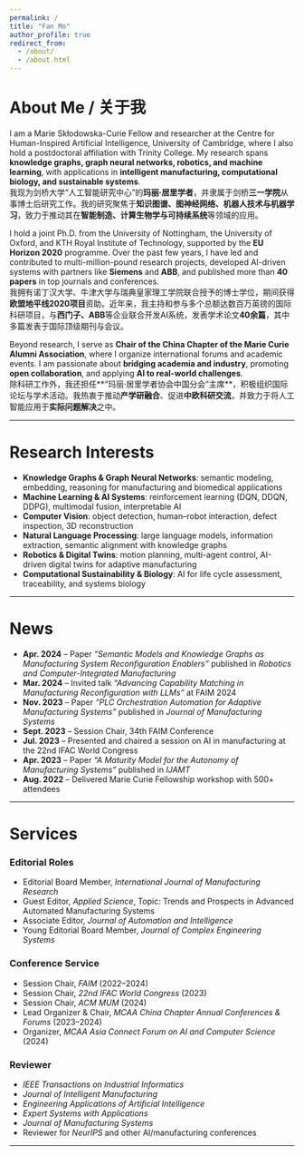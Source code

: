 ```yaml
---
permalink: /
title: "Fan Mo"
author_profile: true
redirect_from: 
  - /about/
  - /about.html
---
```


# About Me / 关于我

I am a Marie Skłodowska-Curie Fellow and researcher at the Centre for Human-Inspired Artificial Intelligence, University of Cambridge, where I also hold a postdoctoral affiliation with Trinity College.  My research spans **knowledge graphs, graph neural networks, robotics, and machine learning**, with applications in **intelligent manufacturing, computational biology, and sustainable systems**.  
我现为剑桥大学“人工智能研究中心”的**玛丽·居里学者**，并隶属于剑桥**三一学院**从事博士后研究工作。我的研究聚焦于**知识图谱、图神经网络、机器人技术与机器学习**，致力于推动其在**智能制造、计算生物学与可持续系统**等领域的应用。  

I hold a joint Ph.D. from the University of Nottingham, the University of Oxford, and KTH Royal Institute of Technology, supported by the **EU Horizon 2020** programme. Over the past few years, I have led and contributed to multi-million-pound research projects, developed AI-driven systems with partners like **Siemens** and **ABB**, and published more than **40 papers** in top journals and conferences.  
我拥有诺丁汉大学、牛津大学与瑞典皇家理工学院联合授予的博士学位，期间获得**欧盟地平线2020项目**资助。近年来，我主持和参与多个总额达数百万英镑的国际科研项目，与**西门子、ABB**等企业联合开发AI系统，发表学术论文**40余篇**，其中多篇发表于国际顶级期刊与会议。  

Beyond research, I serve as **Chair of the China Chapter of the Marie Curie Alumni Association**, where I organize international forums and academic events.  I am passionate about **bridging academia and industry**, promoting **open collaboration**, and applying **AI to real-world challenges**.  
除科研工作外，我还担任**“玛丽·居里学者协会中国分会”主席**，积极组织国际论坛与学术活动。我热衷于推动**产学研融合**、促进**中欧科研交流**，并致力于将人工智能应用于**实际问题解决**之中。  

---

# Research Interests

- **Knowledge Graphs & Graph Neural Networks**: semantic modeling, embedding, reasoning for manufacturing and biomedical applications  
- **Machine Learning & AI Systems**: reinforcement learning (DQN, DDQN, DDPG), multimodal fusion, interpretable AI  
- **Computer Vision**: object detection, human–robot interaction, defect inspection, 3D reconstruction  
- **Natural Language Processing**: large language models, information extraction, semantic alignment with knowledge graphs  
- **Robotics & Digital Twins**: motion planning, multi-agent control, AI-driven digital twins for adaptive manufacturing  
- **Computational Sustainability & Biology**: AI for life cycle assessment, traceability, and systems biology  

---

# News

- **Apr. 2024** – Paper *“Semantic Models and Knowledge Graphs as Manufacturing System Reconfiguration Enablers”* published in *Robotics and Computer-Integrated Manufacturing*  
- **Mar. 2024** – Invited talk *“Advancing Capability Matching in Manufacturing Reconfiguration with LLMs”* at FAIM 2024  
- **Nov. 2023** – Paper *“PLC Orchestration Automation for Adaptive Manufacturing Systems”* published in *Journal of Manufacturing Systems*  
- **Sept. 2023** – Session Chair, 34th FAIM Conference  
- **Jul. 2023** – Presented and chaired a session on AI in manufacturing at the 22nd IFAC World Congress  
- **Apr. 2023** – Paper *“A Maturity Model for the Autonomy of Manufacturing Systems”* published in *IJAMT*  
- **Aug. 2022** – Delivered Marie Curie Fellowship workshop with 500+ attendees  

---

# Services

### Editorial Roles
- Editorial Board Member, *International Journal of Manufacturing Research*
- Guest Editor, *Applied Science*, Topic: Trends and Prospects in Advanced Automated Manufacturing Systems
- Associate Editor, *Journal of Automation and Intelligence*
- Young Editorial Board Member, *Journal of Complex Engineering Systems*  

### Conference Service
- Session Chair, *FAIM* (2022–2024)  
- Session Chair, *22nd IFAC World Congress* (2023)  
- Session Chair, *ACM MUM* (2024)  
- Lead Organizer & Chair, *MCAA China Chapter Annual Conferences & Forums* (2023–2024)  
- Organizer, *MCAA Asia Connect Forum on AI and Computer Science* (2024)  

### Reviewer
- *IEEE Transactions on Industrial Informatics*  
- *Journal of Intelligent Manufacturing*  
- *Engineering Applications of Artificial Intelligence*  
- *Expert Systems with Applications*  
- *Journal of Manufacturing Systems*  
- Reviewer for *NeurIPS* and other AI/manufacturing conferences  

---
